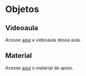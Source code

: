 # Objetos

## Videoaula

Acesse [aqui](https://drive.google.com/file/d/1yGzu15GYjw7Sk9DeE8ultsuFXZRyg8LH/view?usp=sharing) a videoaula dessa aula.

## Material

Acesse [aqui](https://docs.google.com/document/d/1SY0DudhsKwhyIzmoQab0uLCuBr7KrZnI/edit?usp=sharing&ouid=115485634232214053462&rtpof=true&sd=true) o material de apoio.
